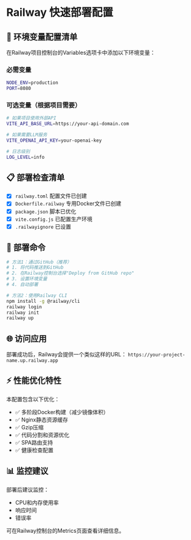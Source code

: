 # Railway 快速部署配置

## 🚀 环境变量配置清单

在Railway项目控制台的Variables选项卡中添加以下环境变量：

### 必需变量
```bash
NODE_ENV=production
PORT=8080
```

### 可选变量（根据项目需要）
```bash
# 如果项目使用外部API
VITE_API_BASE_URL=https://your-api-domain.com

# 如果需要LLM服务
VITE_OPENAI_API_KEY=your-openai-key

# 日志级别
LOG_LEVEL=info
```

## 📋 部署检查清单

- [x] `railway.toml` 配置文件已创建
- [x] `Dockerfile.railway` 专用Docker文件已创建  
- [x] `package.json` 脚本已优化
- [x] `vite.config.js` 已配置生产环境
- [x] `.railwayignore` 已设置

## 🔧 部署命令

```bash
# 方法1：通过GitHub（推荐）
# 1. 将代码推送到GitHub
# 2. 在Railway控制台选择"Deploy from GitHub repo"
# 3. 设置环境变量
# 4. 自动部署

# 方法2：使用Railway CLI
npm install -g @railway/cli
railway login
railway init
railway up
```

## 🌐 访问应用

部署成功后，Railway会提供一个类似这样的URL：
`https://your-project-name.up.railway.app`

## ⚡ 性能优化特性

本配置包含以下优化：
- ✅ 多阶段Docker构建（减少镜像体积）
- ✅ Nginx静态资源缓存
- ✅ Gzip压缩
- ✅ 代码分割和资源优化
- ✅ SPA路由支持
- ✅ 健康检查配置

## 📊 监控建议

部署后建议监控：
- CPU和内存使用率
- 响应时间
- 错误率

可在Railway控制台的Metrics页面查看详细信息。
